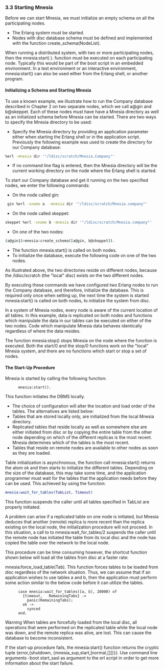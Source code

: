 ### 3.3  Starting Mnesia

Before we can start Mnesia, we must initialize an empty schema on all the participating nodes.

* The Erlang system must be started.
* Nodes with disc database schema must be defined and implemented with the function create_schema(NodeList).

When running a distributed system, with two or more participating nodes, then the mnesia:start( ). function must be executed on each participating node. Typically this would be part of the boot script in an embedded environment. In a test environment or an interactive environment, mnesia:start() can also be used either from the Erlang shell, or another program.

#### Initializing a Schema and Starting Mnesia

To use a known example, we illustrate how to run the Company database described in Chapter 2 on two separate nodes, which we call a@gin and b@skeppet. Each of these nodes must have have a Mnesia directory as well as an initialized schema before Mnesia can be started. There are two ways to specify the Mnesia directory to be used:

* Specify the Mnesia directory by providing an application parameter either when starting the Erlang shell or in the application script. Previously the following example was used to create the directory for our Company database:

```bash
%erl -mnesia dir '"/ldisc/scratch/Mnesia.Company"'
```

* If no command line flag is entered, then the Mnesia directory will be the current working directory on the node where the Erlang shell is started.

To start our Company database and get it running on the two specified nodes, we enter the following commands:

* On the node called gin:

```bash
 gin %erl -sname a  -mnesia dir '"/ldisc/scratch/Mnesia.company"'
```

* On the node called skeppet:

```bash
skeppet %erl -sname b -mnesia dir '"/ldisc/scratch/Mnesia.company"'
```

* On one of the two nodes:

```bash
(a@gin1)>mnesia:create_schema([a@gin, b@skeppet]).
```

* The function mnesia:start() is called on both nodes.
* To initialize the database, execute the following code on one of the two nodes.

As illustrated above, the two directories reside on different nodes, because the /ldisc/scratch (the "local" disc) exists on the two different nodes.

By executing these commands we have configured two Erlang nodes to run the Company database, and therefore, initialize the database. This is required only once when setting up, the next time the system is started mnesia:start() is called on both nodes, to initialize the system from disc.

In a system of Mnesia nodes, every node is aware of the current location of all tables. In this example, data is replicated on both nodes and functions which manipulate the data in our tables can be executed on either of the two nodes. Code which manipulate Mnesia data behaves identically regardless of where the data resides.

The function mnesia:stop() stops Mnesia on the node where the function is executed. Both the start/0 and the stop/0 functions work on the "local" Mnesia system, and there are no functions which start or stop a set of nodes.

#### The Start-Up Procedure

Mnesia is started by calling the following function:

          mnesia:start().

This function initiates the DBMS locally.

* The choice of configuration will alter the location and load order of the tables. The alternatives are listed below:
* Tables that are stored locally only, are initialized from the local Mnesia directory.
* Replicated tables that reside locally as well as somewhere else are either initiated from disc or by copying the entire table from the other node depending on which of the different replicas is the most recent. Mnesia determines which of the tables is the most recent.
* Tables that reside on remote nodes are available to other nodes as soon as they are loaded.

Table initialization is asynchronous, the function call mnesia:start() returns the atom ok and then starts to initialize the different tables. Depending on the size of the database, this may take some time, and the application programmer must wait for the tables that the application needs before they can be used. This achieved by using the function:

```erlang
mnesia:wait_for_tables(TabList, Timeout)
```

This function suspends the caller until all tables specified in TabList are properly initiated.

A problem can arise if a replicated table on one node is initiated, but Mnesia deduces that another (remote) replica is more recent than the replica existing on the local node, the initialization procedure will not proceed. In this situation, a call to to mnesia:wait_for_tables/2 suspends the caller until the remote node has initiated the table from its local disc and the node has copied the table over the network to the local node.

This procedure can be time consuming however, the shortcut function shown below will load all the tables from disc at a faster rate:

mnesia:force_load_table(Tab). This function forces tables to be loaded from disc regardless of the network situation.
Thus, we can assume that if an application wishes to use tables a and b, then the application must perform some action similar to the below code before it can utilize the tables.

          case mnesia:wait_for_tables([a, b], 20000) of
            {timeout,   RemainingTabs} ->
              panic(RemainingTabs);
            ok ->
              synced
          end.

Warning
When tables are forcefully loaded from the local disc, all operations that were performed on the replicated table while the local node was down, and the remote replica was alive, are lost. This can cause the database to become inconsistent.

If the start-up procedure fails, the mnesia:start() function returns the cryptic tuple {error,{shutdown, {mnesia_sup,start,[normal,[]]}}}. Use command line arguments -boot start_sasl as argument to the erl script in order to get more information about the start failure.